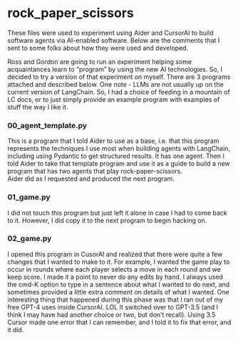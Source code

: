 # rock\_paper\_scissors
These files were used to experiment using Aider and CursorAI to build software agents via AI-enabled software.  Below are the comments that I sent to some folks about how they were used and developed.

Ross and Gordon are going to run an experiment helping some acquaintances learn to “program” by using the new AI technologies.
So, I decided to try a version of that experiment on myself.  There are 3 programs attached and described below.
One note - LLMs are not usually up on the current version of LangChain.  So, I had a choice of feeding in a mountain of LC docs,
or to just simply provide an example program with examples of stuff the way I like it.

### 00\_agent\_template.py  
This is a program that I told Aider to use as a base, i.e. that this program represents the techniques I use most when building
agents with LangChain, including using Pydantic to get structured results.  It has one agent.  Then I told Aider to take that template 
program and use it as a guide to build a new program that has two agents that play rock-paper-scissors.   
Aider did as I requested and produced the next program.

### 01\_game.py
I did not touch this program but just left it alone in case I had to come back to it.
However, I did copy it to the next program to begin hacking on.

### 02\_game.py
I opened this program in CusorAI and realized that there were quite a few changes that I wanted to make to it.
For example, I wanted the game play to occur in rounds where each player selects a move in each round and we keep score.
I made it a point to never do any edits by hand.  I always used the cmd-K option to type in a sentence about what I wanted
to do next, and sometimes provided a little extra comment on details of what I wanted.
One interesting thing that happened during this phase was that I ran out of my free GPT-4 uses inside CursorAI.  LOL
It switched over to GPT-3.5 (and I think I may have had another choice or two, but don’t recall).  Using 3.5 Cursor made one error 
that I can remember, and I told it to fix that error, and it did.